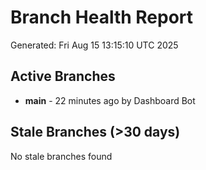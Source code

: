 # Branch Health Report
Generated: Fri Aug 15 13:15:10 UTC 2025

## Active Branches
- **main** - 22 minutes ago by Dashboard Bot

## Stale Branches (>30 days)
No stale branches found
